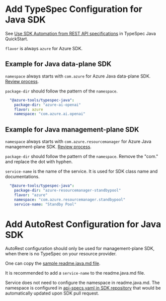 # Add TypeSpec Configuration for Java SDK

See [Use SDK Automation from REST API specifications](https://github.com/Azure/azure-sdk-for-java/wiki/TypeSpec-Java-Quickstart#use-sdk-automation-from-rest-api-specifications) in TypeSpec Java QuickStart.

`flavor` is always `azure` for Azure SDK.

## Example for Java data-plane SDK

`namespace` always starts with `com.azure` for Azure Java data-plane SDK. [Review process](https://azure.github.io/azure-sdk/policies_reviewprocess.html).

`package-dir` should follow the pattern of the `namespace`.

```yaml
  "@azure-tools/typespec-java":
    package-dir: "azure-ai-openai"
    flavor: azure
    namespace: "com.azure.ai.openai"
```

## Example for Java management-plane SDK

`namespace` always starts with `com.azure.resourcemanager` for Azure Java management-plane SDK. [Review process](https://eng.ms/docs/products/azure-developer-experience/develop/namespace-review).

`package-dir` should follow the pattern of the `namespace`. Remove the "com." and replace the dot with hyphen.

`service-name` is the name of the service. It is used for SDK class name and documentations.

```yaml
  "@azure-tools/typespec-java":
    package-dir: "azure-resourcemanager-standbypool"
    flavor: "azure"
    namespace: "com.azure.resourcemanager.standbypool"
    service-name: "Standby Pool"
```

# Add AutoRest Configuration for Java SDK 

AutoRest configuration should only be used for management-plane SDK, when there is no TypeSpec on your resource provider.

One can copy the [sample readme.java.md file](https://github.com/Azure/azure-rest-api-specs/blob/main/documentation/samplefiles/readme.java.md).

It is recommended to add a `service-name` to the readme.java.md file.

Service does not need to configure the namespace in readme.java.md. The namespace is configured in [api-specs.yaml in SDK repository](https://github.com/Azure/azure-sdk-for-java/blob/main/eng/mgmt/automation/api-specs.yaml) that would be automatically updated upon SDK pull request. 
